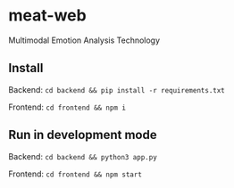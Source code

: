 # meat-web

Multimodal Emotion Analysis Technology

## Install

Backend: `cd backend && pip install -r requirements.txt`

Frontend: `cd frontend && npm i`

## Run in development mode

Backend: `cd backend && python3 app.py`

Frontend: `cd frontend && npm start`
